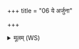 +++
title = "06 ये अर्जुना"

+++
<details><summary>मूलम् (WS)</summary>

ये अर्जुना ये हरिता ये कृष्णा ये च रोहिताः ।  
कबन्धस्य प्रशासने शलभ्यां जम्भयामसि । १o ।  
अन्तरिक्षेण पततमासस्यमभि मध्वम् ।  
गिरिणां सानुषु सीदति तृणं कपालमुत्तमः शलभास्तद् दिशामिव ॥ ११ ॥
</details>